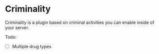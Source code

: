# Criminality
Criminality is a plugin based on criminal activities you can enable inside of your server.

Todo:
- [ ] Multiple drug types

